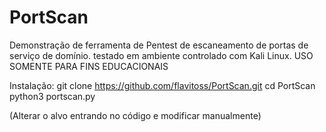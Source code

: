 # PortScan
 Demonstração de ferramenta de Pentest de escaneamento de portas de serviço de domínio. testado em ambiente controlado com Kali Linux. USO SOMENTE PARA FINS EDUCACIONAIS

 Instalação: 
git clone https://github.com/flavitoss/PortScan.git
cd PortScan
python3 portscan.py

(Alterar o alvo entrando no código e modificar manualmente)
